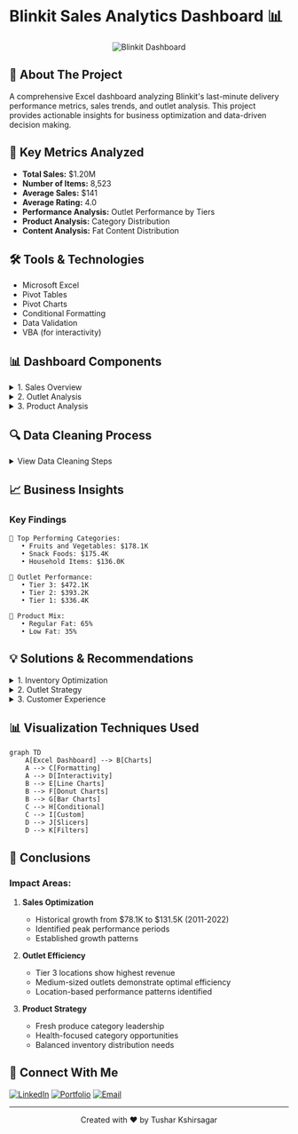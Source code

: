 # Blinkit Sales Analytics Dashboard 📊

<div align="center">
  <img src="https://github.com/user-attachments/assets/0429b840-6c13-4670-a253-6029b6bd1071" alt="Blinkit Dashboard">
</div>


## 📌 About The Project
A comprehensive Excel dashboard analyzing Blinkit's last-minute delivery performance metrics, sales trends, and outlet analysis. This project provides actionable insights for business optimization and data-driven decision making.

## 🎯 Key Metrics Analyzed
- **Total Sales:** $1.20M
- **Number of Items:** 8,523
- **Average Sales:** $141
- **Average Rating:** 4.0
- **Performance Analysis:** Outlet Performance by Tiers
- **Product Analysis:** Category Distribution
- **Content Analysis:** Fat Content Distribution

## 🛠️ Tools & Technologies
- Microsoft Excel
- Pivot Tables
- Pivot Charts
- Conditional Formatting
- Data Validation
- VBA (for interactivity)

## 📊 Dashboard Components

<details>
<summary>1. Sales Overview</summary>
<br>
  
- Total and Average Sales metrics
- Historical sales trend (2011-2022)
- Performance indicators
- Growth analysis
</details>

<details>
<summary>2. Outlet Analysis</summary>
<br>
  
- Size distribution (High/Medium/Small)
- Location-based performance
- Tier-wise comparison
- Store type analysis
</details>

<details>
<summary>3. Product Analysis</summary>
<br>
  
- Item type distribution
- Fat content categorization
- Category-wise sales performance
- Inventory insights
</details>

## 🔍 Data Cleaning Process

<details>
<summary>View Data Cleaning Steps</summary>
<br>

### 1. Data Validation
- Removed duplicate entries
- Handled missing values
- Standardized formatting

### 2. Data Transformation
- Created calculated fields
- Standardized categories
- Generated pivot tables

### 3. Quality Checks
- Validated calculations
- Cross-checked totals
- Verified data relationships
</details>

## 📈 Business Insights

### Key Findings
```
📍 Top Performing Categories:
   • Fruits and Vegetables: $178.1K
   • Snack Foods: $175.4K
   • Household Items: $136.0K

📍 Outlet Performance:
   • Tier 3: $472.1K
   • Tier 2: $393.2K
   • Tier 1: $336.4K

📍 Product Mix:
   • Regular Fat: 65%
   • Low Fat: 35%
```

## 💡 Solutions & Recommendations

<details>
<summary>1. Inventory Optimization</summary>
<br>
  
- Implement smart stock management
- Adjust inventory based on outlet performance
- Focus on high-demand categories
</details>

<details>
<summary>2. Outlet Strategy</summary>
<br>
  
- Replicate Tier 3 success practices
- Optimize store sizes
- Implement targeted training
</details>

<details>
<summary>3. Customer Experience</summary>
<br>
  
- Maintain 4.0 rating standards
- Focus on service consistency
- Develop loyalty programs
</details>



## 📊 Visualization Techniques Used
```mermaid
graph TD
    A[Excel Dashboard] --> B[Charts]
    A --> C[Formatting]
    A --> D[Interactivity]
    B --> E[Line Charts]
    B --> F[Donut Charts]
    B --> G[Bar Charts]
    C --> H[Conditional]
    C --> I[Custom]
    D --> J[Slicers]
    D --> K[Filters]
```

## 🎯 Conclusions

### Impact Areas:
1. **Sales Optimization**
   - Historical growth from $78.1K to $131.5K (2011-2022)
   - Identified peak performance periods
   - Established growth patterns

2. **Outlet Efficiency**
   - Tier 3 locations show highest revenue
   - Medium-sized outlets demonstrate optimal efficiency
   - Location-based performance patterns identified

3. **Product Strategy**
   - Fresh produce category leadership
   - Health-focused category opportunities
   - Balanced inventory distribution needs

## 🤝 Connect With Me
[![LinkedIn](https://img.shields.io/badge/LinkedIn-Connect-blue.svg?style=for-the-badge&logo=linkedin)](https://www.linkedin.com/in/tushar-kshirsagar11/)
[![Portfolio](https://img.shields.io/badge/Portfolio-Visit-green.svg?style=for-the-badge&logo=google-chrome)](https://mavenanalytics.io/profile/Tushar-Kshirsagar/201758729)
[![Email](https://img.shields.io/badge/Email-Contact-red.svg?style=for-the-badge&logo=gmail)](mailto:kshirsagartushar335@gmail.com)


---
<div align="center">
  Created with ❤️ by Tushar Kshirsagar
</div>
